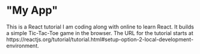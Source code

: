 <h1>"My App"</h1>
This is a React tutorial I am coding along with online to learn React. It builds a simple Tic-Tac-Toe game in the browser. The URL for the tutorial starts at https://reactjs.org/tutorial/tutorial.html#setup-option-2-local-development-environment. 
